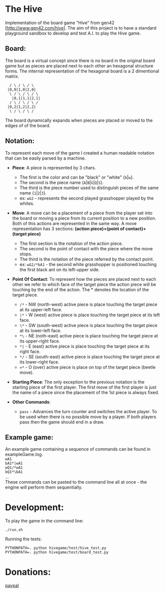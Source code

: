 The Hive
========

Implementation of the board game "Hive" from gen42 [http://www.gen42.com/hive].
The aim of this project is to have a standard playground sandbox to develop
and test A.I. to play the Hive game.

Board:
-----

The board is a virtual concept since there is no board in the original board
game but as pieces are placed next to each other an hexagonal structure forms.
The internal representation of the hexagonal board is a 2 dimentional matrix.

```
  / \ / \ / \
 |0,0|1,0|2,0|
  \ / \ / \ / \
   |0,1|1,1|2,1|
  / \ / \ / \ /
 |0,2|1,2|2,2|
  \ / \ / \ /
```
The board dynamically expands when pieces are placed or moved to the edges of
of the board.

Notation:
--------

To represent each move of the game I created a human readable notation that
can be easily parsed by a machine.

 - __Piece__:
    A piece is represented by 3 chars.
    * The first is the color and can be "black" or "white" {`b`|`w`}.
    * The second is the piece name {`A`|`B`|`G`|`Q`|`S`}.
    * The third is the piece number used to distinguish pieces of the same
        name {`1`|`2`|`3`}.
    * ex: `wG2` - represents the second played grasshopper played by the
        whites.

 - __Move__:
    A move can be a placement of a piece from the player set into the board or
    moving a piece from its current position to a new position. Both of this
    actions are represented in the same way.
    A move representation has 3 sections:
        __(action piece)+(point of contact)+(target piece)__
    * The first section is the notation of the action piece.
    * The second is the point of contact with the piece where the move stops.
    * The third is the notation of the piece referred by the contact point.
    * ex: `wG2/*bA1` - the second white grasshopper is positioned touching the
        first black ant on its left-upper side.

 - __Point Of Contact__:
    To represent how the pieces are placed next to each other we refer to which
    face of the target piece the action piece will be touching by the end of
    the action. The * denotes the location of the target piece.
    * `/*` - NW (north-west) active piece is place touching the target piece
        at its upper-left face.
    * `|*` - W (west) active piece is place touching the target piece at its
        left face.
    * `\*` - SW (south-west) active piece is place touching the target piece
        at its lower-left face.
    * `*\` - NE (noth-east) active piece is place touching the target piece at
        its upper-right face.
    * `*|` - E (east) active piece is place touching the target piece at its
        right face.
    * `*/` - SE (south-east) active piece is place touching the target piece
        at its lower-right face.
    * `=*` - O (over) active piece is place on top of the target piece (beetle move).

 - __Starting Piece__:
    The only exception to the previous notation is the starting piece of the
    first player. The first move of the first player is just the name of a
    piece since the placement of the 1st piece is always fixed.

 - __Other Commands__:
    * `pass` - Advances the turn counter and switches the active player.
       To be used when there is no possible move by a player. If both players
       pass then the game should end in a draw.

Example game:
-----------
An example game containing a sequence of commands can be found in exampleGame.log.  
`wA1`  
`bA1*|wA1`  
`wQ1/*wA1`  
`bQ1*\bA1`  
...  
These commands can be pasted to the command line all at once - the engine will 
perform them sequentially.
	   
Development:
===========

To play the game in the command line:
```
./run.sh
```
  
Running the tests:
```
PYTHONPATH=. python hivegame/test/hive_test.py
PYTHONPATH=. python hivegame/test/board_test.py
```

Donations:
===
[paypal](https://www.paypal.com/donate/?business=H3T6M8HMDKF5C&no_recurring=0&item_name=Thank+you+for+your+contribution.&currency_code=EUR)


